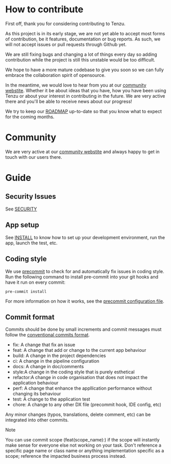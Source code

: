 # How to contribute

First off, thank you for considering contributing to Tenzu.

As this project is in its early stage, we are not yet able to accept most forms of contribution,
be it features, documentation or bug reports. As such, we will not accept issues or pull 
requests through Github yet.

We are still fixing bugs and changing a lot of things every day so adding contribution
while the project is still this unstable would be too difficult.

We hope to have a more mature codebase to give you soon so we can fully embrace the 
collaboration spirit of opensource.

In the meantime, we would love to hear from you at our [community webstite](https://community.tenzu.net).
Whether it be about ideas that you have, how you have been using Tenzu or about your interest in
contributing in the future. We are very active there and you'll be able to receive news about our 
progress!

We try to keep our [ROADMAP](ROADMAP.md) up-to-date so that you know what to expect for 
the coming months.

# Community
We are very active at our [community webstite](https://community.tenzu.net) and always happy to get in 
touch with our users there.

# Guide

## Security Issues

See [SECURITY](SECURITY.md)

## App setup

See [INSTALL](INSTALL.md) to know how to set up your development environment, run the app,
launch the test, etc.

## Coding style

We use [precommit](https://pre-commit.com/) to check for and automatically fix
issues in coding style.
Run the following command to install pre-commit into your git hooks and have it run on every commit:
```shell
pre-commit install
```
For more information on how it works, see the [precommit configuration file](.pre-commit-config.yaml).

## Commit format

Commits should be done by small increments and commit messages must follow the 
[conventional commits format](https://www.conventionalcommits.org/en/v1.0.0/).
- fix: A change that fix an issue
- feat: A change that add or change to the current app behaviour
- build: A change in the project dependencies
- ci: A change in the pipeline configuration
- docs: A change in doc/comments
- style:A change in the coding style that is purely esthetical
- refactor:A change in code organisation that does not impact the application behaviour
- perf: A change that enhance the appllication performance without changing its behaviour
- test: A change to the application test
- chore: A change to any other DX file (precommit hook, IDE config, etc)

Any minor changes (typos, translations, delete comment, etc) can be integrated into other commits.

> [!NOTE]
> You can use commit scope (feat(scope_name):) if the scope will instantly make sense for everyone
> else not working on your task. Don't reference a specific page name or class name or anything 
> implementation specific as a scope; reference the impacted business process instead.